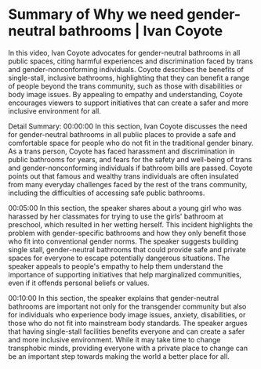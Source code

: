 # Summary of Why we need gender-neutral bathrooms | Ivan Coyote

In this video, Ivan Coyote advocates for gender-neutral bathrooms in all public spaces, citing harmful experiences and discrimination faced by trans and gender-nonconforming individuals. Coyote describes the benefits of single-stall, inclusive bathrooms, highlighting that they can benefit a range of people beyond the trans community, such as those with disabilities or body image issues. By appealing to empathy and understanding, Coyote encourages viewers to support initiatives that can create a safer and more inclusive environment for all.

Detail Summary: 
00:00:00
In this section, Ivan Coyote discusses the need for gender-neutral bathrooms in all public places to provide a safe and comfortable space for people who do not fit in the traditional gender binary. As a trans person, Coyote has faced harassment and discrimination in public bathrooms for years, and fears for the safety and well-being of trans and gender-nonconforming individuals if bathroom bills are passed. Coyote points out that famous and wealthy trans individuals are often insulated from many everyday challenges faced by the rest of the trans community, including the difficulties of accessing safe public bathrooms.

00:05:00
In this section, the speaker shares about a young girl who was harassed by her classmates for trying to use the girls' bathroom at preschool, which resulted in her wetting herself. This incident highlights the problem with gender-specific bathrooms and how they only benefit those who fit into conventional gender norms. The speaker suggests building single stall, gender-neutral bathrooms that could provide safe and private spaces for everyone to escape potentially dangerous situations. The speaker appeals to people's empathy to help them understand the importance of supporting initiatives that help marginalized communities, even if it offends personal beliefs or values.

00:10:00
In this section, the speaker explains that gender-neutral bathrooms are important not only for the transgender community but also for individuals who experience body image issues, anxiety, disabilities, or those who do not fit into mainstream body standards. The speaker argues that having single-stall facilities benefits everyone and can create a safer and more inclusive environment. While it may take time to change transphobic minds, providing everyone with a private place to change can be an important step towards making the world a better place for all.

